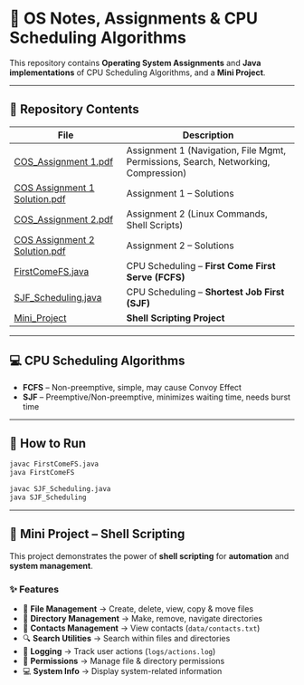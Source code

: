 # 🚀 OS Notes, Assignments & CPU Scheduling Algorithms  

This repository contains **Operating System Assignments** and **Java implementations** of CPU Scheduling Algorithms, and a **Mini Project**.  

---

## 📂 Repository Contents  

| File | Description |
|------|-------------|
| [COS_Assignment 1.pdf](COS_Assignment%201.pdf) | Assignment 1 (Navigation, File Mgmt, Permissions, Search, Networking, Compression) |
| [COS Assignment 1 Solution.pdf](COS%20Assignment%201%20Solution.pdf) | Assignment 1 – Solutions |
| [COS_Assignment 2.pdf](COS_Assignment%202.pdf) | Assignment 2 (Linux Commands, Shell Scripts) |
| [COS Assignment 2 Solution.pdf](COS%20Assignment%202%20Solution.pdf) | Assignment 2 – Solutions |
| [FirstComeFS.java](FirstComeFS.java) | CPU Scheduling – **First Come First Serve (FCFS)** |
| [SJF_Scheduling.java](SJF_Scheduling.java) | CPU Scheduling – **Shortest Job First (SJF)** |
| [Mini_Project](Mini_Project/) | **Shell Scripting Project** |

---

## 💻 CPU Scheduling Algorithms  

- **FCFS** – Non-preemptive, simple, may cause Convoy Effect  
- **SJF** – Preemptive/Non-preemptive, minimizes waiting time, needs burst time  

---

## 🚀 How to Run  

```bash
javac FirstComeFS.java
java FirstComeFS

javac SJF_Scheduling.java
java SJF_Scheduling
```

---

## 🐚 Mini Project – Shell Scripting  

This project demonstrates the power of **shell scripting** for **automation** and **system management**.  

### ✨ Features  

- 📂 **File Management** → Create, delete, view, copy & move files  
- 📁 **Directory Management** → Make, remove, navigate directories  
- 📒 **Contacts Management** → View contacts (`data/contacts.txt`)  
- 🔍 **Search Utilities** → Search within files and directories  
- 📝 **Logging** → Track user actions (`logs/actions.log`)  
- 🔑 **Permissions** → Manage file & directory permissions  
- 💻 **System Info** → Display system-related information  
